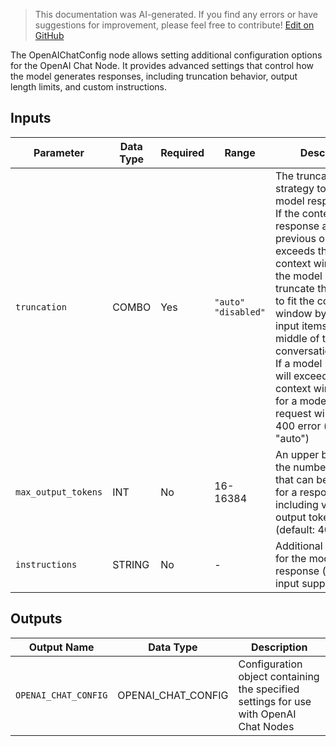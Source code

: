 > This documentation was AI-generated. If you find any errors or have suggestions for improvement, please feel free to contribute! [Edit on GitHub](https://github.com/Comfy-Org/embedded-docs/blob/main/comfyui_embedded_docs/docs/OpenAIChatConfig/en.md)

The OpenAIChatConfig node allows setting additional configuration options for the OpenAI Chat Node. It provides advanced settings that control how the model generates responses, including truncation behavior, output length limits, and custom instructions.

## Inputs

| Parameter | Data Type | Required | Range | Description |
|-----------|-----------|----------|-------|-------------|
| `truncation` | COMBO | Yes | `"auto"`<br>`"disabled"` | The truncation strategy to use for the model response. auto: If the context of this response and previous ones exceeds the model's context window size, the model will truncate the response to fit the context window by dropping input items in the middle of the conversation.disabled: If a model response will exceed the context window size for a model, the request will fail with a 400 error (default: "auto") |
| `max_output_tokens` | INT | No | 16-16384 | An upper bound for the number of tokens that can be generated for a response, including visible output tokens (default: 4096) |
| `instructions` | STRING | No | - | Additional instructions for the model response (multiline input supported) |

## Outputs

| Output Name | Data Type | Description |
|-------------|-----------|-------------|
| `OPENAI_CHAT_CONFIG` | OPENAI_CHAT_CONFIG | Configuration object containing the specified settings for use with OpenAI Chat Nodes |
